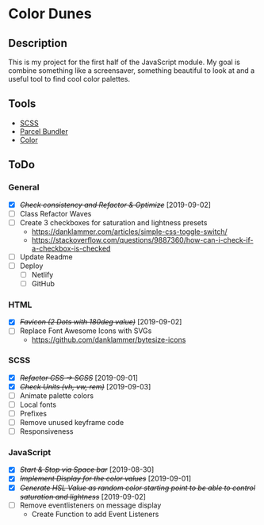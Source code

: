 # Color Dunes

## Description

This is my project for the first half of the JavaScript module.
My goal is combine something like a screensaver, something beautiful to look at and a useful tool to find cool color palettes.

## Tools

-   [SCSS](https://sass-lang.com/)
-   [Parcel Bundler](https://parceljs.org)
-   [Color](https://www.npmjs.com/package/color)

## ToDo

### General

-   [x] ~~_Check consistency and Refactor & Optimize_~~ [2019-09-02]
-   [ ] Class Refactor Waves
-   [ ] Create 3 checkboxes for saturation and lightness presets
    -   https://danklammer.com/articles/simple-css-toggle-switch/
    -   https://stackoverflow.com/questions/9887360/how-can-i-check-if-a-checkbox-is-checked
-   [ ] Update Readme
-   [ ] Deploy
    -   [ ] Netlify
    -   [ ] GitHub

### HTML

-   [x] ~~_Favicon (2 Dots with 180deg value)_~~ [2019-09-02]
-   [ ] Replace Font Awesome Icons with SVGs
    -   https://github.com/danklammer/bytesize-icons

### SCSS

-   [x] ~~_Refactor CSS -> SCSS_~~ [2019-09-01]
-   [x] ~~_Check Units (vh, vw, rem)_~~ [2019-09-03]
-   [ ] Animate palette colors
-   [ ] Local fonts
-   [ ] Prefixes
-   [ ] Remove unused keyframe code
-   [ ] Responsiveness

### JavaScript

-   [x] ~~_Start & Stop via Space bar_~~ [2019-08-30]
-   [x] ~~_Implement Display for the color values_~~ [2019-09-01]
-   [x] ~~_Generate HSL Value as random color starting point to be able to control saturation and lightness_~~ [2019-09-02]
-   [ ] Remove eventlisteners on message display
    -   Create Function to add Event Listeners
